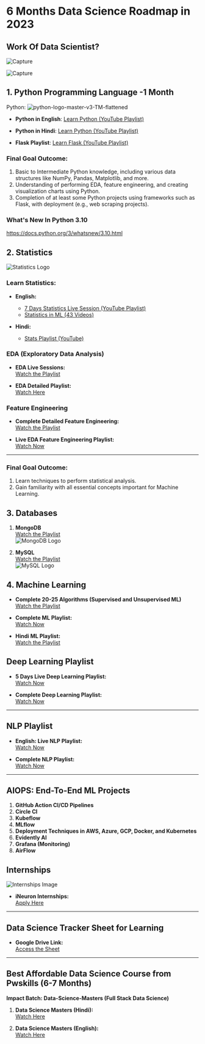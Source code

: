 # 6 Months Data Science Roadmap in 2023
## Work Of Data Scientist?
![Capture](https://user-images.githubusercontent.com/20041231/211718743-d6604ff7-8828-422b-9b60-ec156cdaf054.JPG)

![Capture](https://user-images.githubusercontent.com/20041231/211718788-8d71ca8c-430a-4dbe-98f2-c66da015ac6e.JPG)

## 1. Python Programming Language -1 Month
Python:
![python-logo-master-v3-TM-flattened](https://user-images.githubusercontent.com/20041231/211717885-0b1e049b-f5b3-457d-ba7a-9345ec3aa39c.png)

- **Python in English**: [Learn Python (YouTube Playlist)](https://www.youtube.com/watch?v=bPrmA1SEN2k&list=PLZoTAELRMXVNUL99R4bDlVYsncUNvwUBB)  
- **Python in Hindi**: [Learn Python (YouTube Playlist)](https://www.youtube.com/watch?v=MJd9d9Mpxg0&list=PLTDARY42LDV4qqiJd1Z1tShm3mp9-rP4v)  

- **Flask Playlist**: [Learn Flask (YouTube Playlist)](https://www.youtube.com/watch?v=4L_xAWDRs7w&list=PLZoTAELRMXVPBaLN3e-uoVRR9hlRFRfUc)  

### Final Goal Outcome:
1. Basic to Intermediate Python knowledge, including various data structures like NumPy, Pandas, Matplotlib, and more.
2. Understanding of performing EDA, feature engineering, and creating visualization charts using Python.
3. Completion of at least some Python projects using frameworks such as Flask, with deployment (e.g., web scraping projects).

### What's New In Python 3.10
https://docs.python.org/3/whatsnew/3.10.html

## 2. Statistics  

![Statistics Logo](https://user-images.githubusercontent.com/20041231/211717931-134aaac2-a8fc-445b-93a6-ae241c66ba5b.png)  

### Learn Statistics:  
- **English:**  
  - [7 Days Statistics Live Session (YouTube Playlist)](https://www.youtube.com/watch?v=11unm2hmvOQ&list=PLZoTAELRMXVMgtxAboeAx-D9qbnY94Yay)  
  - [Statistics in ML (43 Videos)](https://www.youtube.com/watch?v=zRUliXuwJCQ&list=PLZoTAELRMXVMhVyr3Ri9IQ-t5QPBtxzJO)  

- **Hindi:**  
  - [Stats Playlist (YouTube)](https://www.youtube.com/watch?v=7y3XckjaVOw&list=PLTDARY42LDV6YHSRo669_uDDGmUEmQnDJ)  


### EDA (Exploratory Data Analysis)  

- **EDA Live Sessions:**  
  [Watch the Playlist](https://www.youtube.com/playlist?list=PLZoTAELRMXVPzj1D0i_6ajJ6gyD22b3jh)  

- **EDA Detailed Playlist:**  
  [Watch Here](https://www.youtube.com/watch?v=ioN1jcWxbv8&list=PLZoTAELRMXVPQyArDHyQVjQxjj_YmEuO9)  


### Feature Engineering  

- **Complete Detailed Feature Engineering:**  
  [Watch the Playlist](https://www.youtube.com/watch?v=6WDFfaYtN6s&list=PLZoTAELRMXVPwYGE2PXD3x0bfKnR0cJjN)  

- **Live EDA Feature Engineering Playlist:**  
  [Watch Now](https://www.youtube.com/watch?v=bTN-6VPe8c0&list=PLZoTAELRMXVPzj1D0i_6ajJ6gyD22b3jh)  

---

### Final Goal Outcome:  
1. Learn techniques to perform statistical analysis.  
2. Gain familiarity with all essential concepts important for Machine Learning.  

## 3. Databases  

1. **MongoDB**  
   [Watch the Playlist](https://www.youtube.com/watch?v=magzEfYqIos&list=PLZoTAELRMXVN_8zzsevm1bm6G-plsiO1I)  
   ![MongoDB Logo](https://user-images.githubusercontent.com/20041231/211718010-30412d4c-9cea-4ae7-858e-a761d0240812.png)  

2. **MySQL**  
   [Watch the Playlist](https://www.youtube.com/watch?v=us1XyayQ6fU&list=PLZoTAELRMXVNMRWlVf0bDDSxNEn38u9Cl)  
   ![MySQL Logo](https://user-images.githubusercontent.com/20041231/211718051-2af3c5ba-cb6d-451b-85ea-5bb01abd9869.png)  

## 4. Machine Learning  

- **Complete 20-25 Algorithms (Supervised and Unsupervised ML)**  
  [Watch the Playlist](https://www.youtube.com/watch?v=z8sxaUw_f-M&list=PLZoTAELRMXVPjaAzURB77Kz0YXxj65tYz)  

- **Complete ML Playlist:**  
  [Watch Now](https://www.youtube.com/watch?v=bPrmA1SEN2k&list=PLZoTAELRMXVPBTrWtJkn3wWQxZkmTXGwe)  

- **Hindi ML Playlist:**  
  [Watch the Playlist](https://www.youtube.com/watch?v=7uwa9aPbBRU&list=PLTDARY42LDV7WGmlzZtY-w9pemyPrKNUZ)  


## Deep Learning Playlist

- **5 Days Live Deep Learning Playlist:**  
  [Watch Now](https://www.youtube.com/watch?v=8arGWdq_KL0&list=PLZoTAELRMXVPiyueAqA_eQnsycC_DSBns)  

- **Complete Deep Learning Playlist:**  
  [Watch Now](https://www.youtube.com/watch?v=YFNKnUhm_-s&list=PLZoTAELRMXVPGU70ZGsckrMdr0FteeRUi)  

---

## NLP Playlist

- **English: Live NLP Playlist:**  
  [Watch Now](https://www.youtube.com/watch?v=w3coRFpyddQ&list=PLZoTAELRMXVNNrHSKv36Lr3_156yCo6Nn)  

- **Complete NLP Playlist:**  
  [Watch Now](https://www.youtube.com/watch?v=fM4qTMfCoak&list=PLZoTAELRMXVMdJ5sqbCK2LiM0HhQVWNzm)  

---

## AIOPS: End-To-End ML Projects

1. **GitHub Action CI/CD Pipelines**
2. **Circle CI**
3. **Kubeflow**
4. **MLflow**
5. **Deployment Techniques in AWS, Azure, GCP, Docker, and Kubernetes**
6. **Evidently AI**
7. **Grafana (Monitoring)**
8. **AirFlow**


## Internships  

![Internships Image](https://user-images.githubusercontent.com/20041231/211718275-abc43b47-b53d-40d7-a93c-24aceaa6bec8.jpg)  

- **iNeuron Internships:**  
  [Apply Here](https://internship.ineuron.ai/)  

---

## Data Science Tracker Sheet for Learning  

- **Google Drive Link:**  
  [Access the Sheet](https://drive.google.com/file/d/18doA_wMja2nAawcE6imIcfnEMf-Pir2n/view)  

---

## Best Affordable Data Science Course from Pwskills (6-7 Months)  

**Impact Batch: Data-Science-Masters (Full Stack Data Science)**  

1. **Data Science Masters (Hindi):**  
   [Watch Here](https://bit.ly/3CKX1od)  

2. **Data Science Masters (English):**  
   [Watch Here](https://bit.ly/3iEjWuH)  
